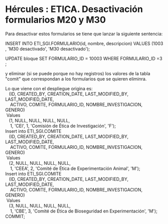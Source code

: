 # Hércules : ETICA. Desactivación formularios M20 y M30



Para desactivar estos formularios se tiene que lanzar la siguiente sentencia:

INSERT INTO ETI\_SGI.FORMULARIO(id, nombre, descripcion) VALUES (1003, 'M30 desactivado', 'M30 desactivado');

UPDATE bloque SET FORMULARIO\_ID \= 10003 WHERE FORMULARIO\_ID \=3;

  


y eliminar (si se puede porque no hay registros) los valores de la tabla   
"comit" que correspondan a los formularios que se quieren eliminra.

  


Lo que viene con el despliegue origina es:  
   (ID, CREATED\_BY, CREATION\_DATE, LAST\_MODIFIED\_BY, LAST\_MODIFIED\_DATE,   
    ACTIVO, COMITE, FORMULARIO\_ID, NOMBRE\_INVESTIGACION, GENERO)  
 Values  
   (1, NULL, NULL, NULL, NULL,   
    1, 'CEI', 1, 'Comisión de Ética de Investigación', 'F');  
Insert into ETI\_SGI.COMITE  
   (ID, CREATED\_BY, CREATION\_DATE, LAST\_MODIFIED\_BY, LAST\_MODIFIED\_DATE,   
    ACTIVO, COMITE, FORMULARIO\_ID, NOMBRE\_INVESTIGACION, GENERO)  
 Values  
   (2, NULL, NULL, NULL, NULL,   
    1, 'CEEA', 2, 'Comité de Ética de Experimentación Animal', 'M');  
Insert into ETI\_SGI.COMITE  
   (ID, CREATED\_BY, CREATION\_DATE, LAST\_MODIFIED\_BY, LAST\_MODIFIED\_DATE,   
    ACTIVO, COMITE, FORMULARIO\_ID, NOMBRE\_INVESTIGACION, GENERO)  
 Values  
   (3, NULL, NULL, NULL, NULL,   
    1, 'CBE', 3, 'Comité de Ética de Bioseguridad en Experimentación', 'M');  
COMMIT;

  






